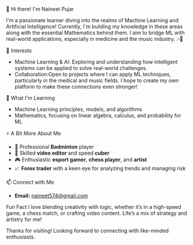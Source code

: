  👋 Hi there! I'm Naineet Pujar

I'm a passionate learner diving into the realms of Machine Learning and Artificial Intelligence! Currently, I'm building my knowledge in these areas along with the essential Mathematics behind them. I aim to bridge ML with real-world applications, especially in medicine and the music industry. 🎶💊

 👀 Interests
- Machine Learning & AI: Exploring and understanding how intelligent systems can be applied to solve real-world challenges.
- Collaboration:Open to projects where I can apply ML techniques, particularly in the medical and music fields. I hope to create my own platform to make these connections even stronger!
  
 🌱 What I'm Learning
- Machine Learning principles, models, and algorithms
- Mathematics, focusing on linear algebra, calculus, and probability for ML

 ⚡ A Bit More About Me
- 🎾 Professional **Badminton** player
- 🎥 Skilled **video editor** and speed **cuber**
- 🎮 Enthusiastic **esport gamer**, **chess player**, and **artist**
- 📈 **Forex trader** with a keen eye for analyzing trends and managing risk

 📫 Connect with Me
- **Email:** [naineet574@gmail.com](mailto:naineet574@gmail.com)

Fun Fact
I love blending creativity with logic, whether it’s in a high-speed game, a chess match, or crafting video content. Life’s a mix of strategy and artistry for me!

Thanks for visiting! Looking forward to connecting with like-minded enthusiasts.

<!---
naineetpujar/naineetpujar is a ✨ special ✨ repository because its `README.md` (this file) appears on your GitHub profile.
You can click the Preview link to take a look at your changes.
--->
